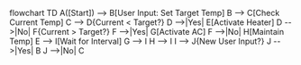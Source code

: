 flowchart TD
  A([Start]) --> B[User Input: Set Target Temp]
  B --> C[Check Current Temp]
  C --> D{Current < Target?}
  D -->|Yes| E[Activate Heater]
  D -->|No| F{Current > Target?}
  F -->|Yes| G[Activate AC]
  F -->|No| H[Maintain Temp]
  E --> I[Wait for Interval]
  G --> I
  H --> I
  I --> J{New User Input?}
  J -->|Yes| B
  J -->|No| C